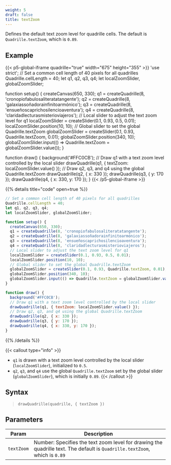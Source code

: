```yaml
---
weight: 5
draft: false  
title: textZoom  
---
```


Defines the default text zoom level for quadrille cells. The default is `Quadrille.textZoom`, which is `0.89`.

## Example

{{< p5-global-iframe quadrille="true" width="675" height="355" >}}
'use strict';
// Set a common cell length of 40 pixels for all quadrilles
Quadrille.cellLength = 40;
let q1, q2, q3, q4;
let localZoomSlider, globalZoomSlider;

function setup() {
  createCanvas(650, 330);
  q1 = createQuadrille(8, 'cronopiofabulosaliteratatangente');
  q2 = createQuadrille(8, 'galaxiassoñadorainfinitoarmónico');
  q3 = createQuadrille(8, 'ensueñoscaprichosilencioaventura');
  q4 = createQuadrille(8, 'claridadlecturasmisterioviajeros');
  // Local slider to adjust the text zoom level for q1
  localZoomSlider = createSlider(0.1, 0.93, 0.5, 0.01);
  localZoomSlider.position(10, 10);
  // Global slider to set the global Quadrille.textZoom
  globalZoomSlider = createSlider(0.1, 0.93, Quadrille.textZoom, 0.01);
  globalZoomSlider.position(340, 10);
  globalZoomSlider.input(() => Quadrille.textZoom = globalZoomSlider.value());
}

function draw() {
  background('#FFC0CB');
  // Draw q1 with a text zoom level controlled by the local slider
  drawQuadrille(q1, { textZoom: localZoomSlider.value() });
  // Draw q2, q3, and q4 using the global Quadrille.textZoom
  drawQuadrille(q2, { x: 330 });
  drawQuadrille(q3, { y: 170 });
  drawQuadrille(q4, { x: 330, y: 170 });
}
{{< /p5-global-iframe >}}

{{% details title="code" open=true %}}
```js
// Set a common cell length of 40 pixels for all quadrilles
Quadrille.cellLength = 40;
let q1, q2, q3, q4;
let localZoomSlider, globalZoomSlider;

function setup() {
  createCanvas(650, 330);
  q1 = createQuadrille(8, 'cronopiofabulosaliteratatangente');
  q2 = createQuadrille(8, 'galaxiassoñadorainfinitoarmónico');
  q3 = createQuadrille(8, 'ensueñoscaprichosilencioaventura');
  q4 = createQuadrille(8, 'claridadlecturasmisterioviajeros');
  // Local slider to adjust the text zoom level for q1
  localZoomSlider = createSlider(0.1, 0.93, 0.5, 0.01);
  localZoomSlider.position(10, 10);
  // Global slider to set the global Quadrille.textZoom
  globalZoomSlider = createSlider(0.1, 0.93, Quadrille.textZoom, 0.01);
  globalZoomSlider.position(340, 10);
  globalZoomSlider.input(() => Quadrille.textZoom = globalZoomSlider.value());
}

function draw() {
  background('#FFC0CB');
  // Draw q1 with a text zoom level controlled by the local slider
  drawQuadrille(q1, { textZoom: localZoomSlider.value() });
  // Draw q2, q3, and q4 using the global Quadrille.textZoom
  drawQuadrille(q2, { x: 330 });
  drawQuadrille(q3, { y: 170 });
  drawQuadrille(q4, { x: 330, y: 170 });
}
```
{{% /details %}}

{{< callout type="info" >}}
- `q1` is drawn with a text zoom level controlled by the local slider (`localZoomSlider`), initialized to `0.5`.  
- `q2`, `q3`, and `q4` use the global `Quadrille.textZoom` set by the global slider (`globalZoomSlider`), which is initially `0.89`.
{{< /callout >}}

## Syntax

> `drawQuadrille(quadrille, { textZoom })`

## Parameters

| Param     | Description                                                                            |
|-----------|----------------------------------------------------------------------------------------|
| `textZoom` | Number: Specifies the text zoom level for drawing the quadrille text. The default is `Quadrille.textZoom`, which is `0.89` |